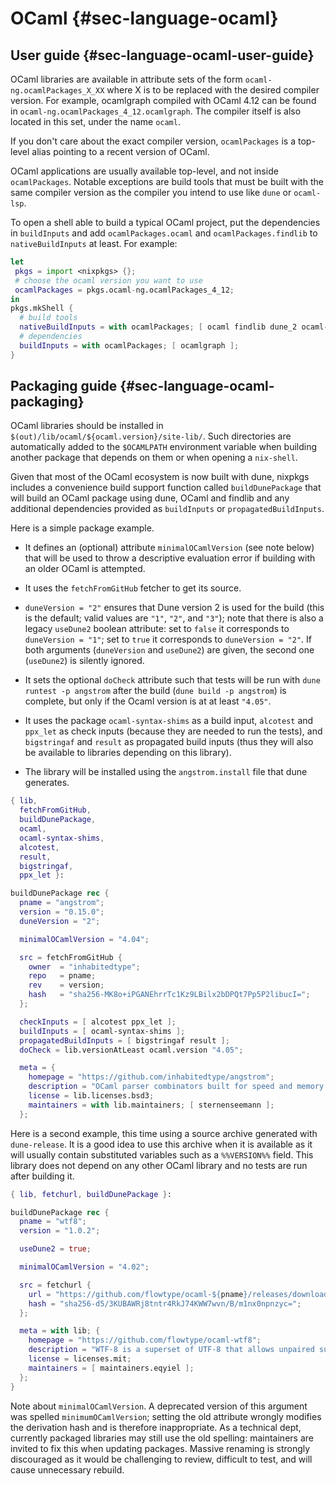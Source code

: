 # OCaml {#sec-language-ocaml}

## User guide {#sec-language-ocaml-user-guide}

OCaml libraries are available in attribute sets of the form `ocaml-ng.ocamlPackages_X_XX` where X is to be replaced with the desired compiler version. For example, ocamlgraph compiled with OCaml 4.12 can be found in `ocaml-ng.ocamlPackages_4_12.ocamlgraph`. The compiler itself is also located in this set, under the name `ocaml`.

If you don't care about the exact compiler version, `ocamlPackages` is a top-level alias pointing to a recent version of OCaml.

OCaml applications are usually available top-level, and not inside `ocamlPackages`. Notable exceptions are build tools that must be built with the same compiler version as the compiler you intend to use like `dune` or `ocaml-lsp`.

To open a shell able to build a typical OCaml project, put the dependencies in `buildInputs` and add `ocamlPackages.ocaml` and `ocamlPackages.findlib` to `nativeBuildInputs` at least.
For example:
```nix
let
 pkgs = import <nixpkgs> {};
 # choose the ocaml version you want to use
 ocamlPackages = pkgs.ocaml-ng.ocamlPackages_4_12;
in
pkgs.mkShell {
  # build tools
  nativeBuildInputs = with ocamlPackages; [ ocaml findlib dune_2 ocaml-lsp ];
  # dependencies
  buildInputs = with ocamlPackages; [ ocamlgraph ];
}
```

## Packaging guide {#sec-language-ocaml-packaging}

OCaml libraries should be installed in `$(out)/lib/ocaml/${ocaml.version}/site-lib/`. Such directories are automatically added to the `$OCAMLPATH` environment variable when building another package that depends on them or when opening a `nix-shell`.

Given that most of the OCaml ecosystem is now built with dune, nixpkgs includes a convenience build support function called `buildDunePackage` that will build an OCaml package using dune, OCaml and findlib and any additional dependencies provided as `buildInputs` or `propagatedBuildInputs`.

Here is a simple package example.

- It defines an (optional) attribute `minimalOCamlVersion` (see note below)
  that will be used to throw a descriptive evaluation error if building with
  an older OCaml is attempted.

- It uses the `fetchFromGitHub` fetcher to get its source.

- `duneVersion = "2"` ensures that Dune version 2 is used for the
  build (this is the default; valid values are `"1"`, `"2"`, and `"3"`);
  note that there is also a legacy `useDune2` boolean attribute:
  set to `false` it corresponds to `duneVersion = "1"`; set to `true` it
  corresponds to `duneVersion = "2"`. If both arguments (`duneVersion` and
  `useDune2`) are given, the second one (`useDune2`) is silently ignored.

- It sets the optional `doCheck` attribute such that tests will be run with
  `dune runtest -p angstrom` after the build (`dune build -p angstrom`) is
  complete, but only if the Ocaml version is at at least `"4.05"`.

- It uses the package `ocaml-syntax-shims` as a build input, `alcotest` and
  `ppx_let` as check inputs (because they are needed to run the tests), and
  `bigstringaf` and `result` as propagated build inputs (thus they will also be
  available to libraries depending on this library).

- The library will be installed using the `angstrom.install` file that dune
  generates.

```nix
{ lib,
  fetchFromGitHub,
  buildDunePackage,
  ocaml,
  ocaml-syntax-shims,
  alcotest,
  result,
  bigstringaf,
  ppx_let }:

buildDunePackage rec {
  pname = "angstrom";
  version = "0.15.0";
  duneVersion = "2";

  minimalOCamlVersion = "4.04";

  src = fetchFromGitHub {
    owner  = "inhabitedtype";
    repo   = pname;
    rev    = version;
    hash   = "sha256-MK8o+iPGANEhrrTc1Kz9LBilx2bDPQt7Pp5P2libucI=";
  };

  checkInputs = [ alcotest ppx_let ];
  buildInputs = [ ocaml-syntax-shims ];
  propagatedBuildInputs = [ bigstringaf result ];
  doCheck = lib.versionAtLeast ocaml.version "4.05";

  meta = {
    homepage = "https://github.com/inhabitedtype/angstrom";
    description = "OCaml parser combinators built for speed and memory efficiency";
    license = lib.licenses.bsd3;
    maintainers = with lib.maintainers; [ sternenseemann ];
  };
```

Here is a second example, this time using a source archive generated with `dune-release`. It is a good idea to use this archive when it is available as it will usually contain substituted variables such as a `%%VERSION%%` field. This library does not depend on any other OCaml library and no tests are run after building it.

```nix
{ lib, fetchurl, buildDunePackage }:

buildDunePackage rec {
  pname = "wtf8";
  version = "1.0.2";

  useDune2 = true;

  minimalOCamlVersion = "4.02";

  src = fetchurl {
    url = "https://github.com/flowtype/ocaml-${pname}/releases/download/v${version}/${pname}-v${version}.tbz";
    hash = "sha256-d5/3KUBAWRj8tntr4RkJ74KWW7wvn/B/m1nx0npnzyc=";
  };

  meta = with lib; {
    homepage = "https://github.com/flowtype/ocaml-wtf8";
    description = "WTF-8 is a superset of UTF-8 that allows unpaired surrogates.";
    license = licenses.mit;
    maintainers = [ maintainers.eqyiel ];
  };
}
```

Note about `minimalOCamlVersion`.  A deprecated version of this argument was
spelled `minimumOCamlVersion`; setting the old attribute wrongly modifies the
derivation hash and is therefore inappropriate. As a technical dept, currently
packaged libraries may still use the old spelling: maintainers are invited to
fix this when updating packages. Massive renaming is strongly discouraged as it
would be challenging to review, difficult to test, and will cause unnecessary
rebuild.
